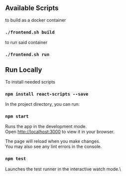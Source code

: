 ## Available Scripts

to build as a docker container
### `./frontend.sh build`

to run said container
### `./frontend.sh run`

## Run Locally

To install needed scripts

### `npm install react-scripts --save`

In the project directory, you can run:

### `npm start`

Runs the app in the development mode.\
Open [http://localhost:3000](http://localhost:3000) to view it in your browser.

The page will reload when you make changes.\
You may also see any lint errors in the console.

### `npm test`

Launches the test runner in the interactive watch mode.\
